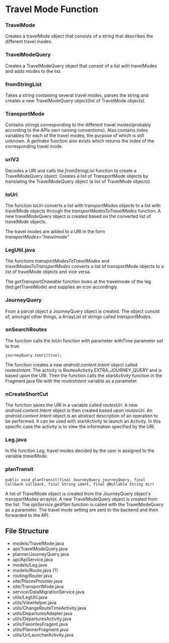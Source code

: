 # Travel Mode Function

### TravelMode
Creates a travelMode object that consists of a string that describes the different travel modes. 

### TravelModeQuery
Creates a TravelModeQuery object that consist of a list with travelModes and adds modes to the list. 

### fromStringList
Takes a string containing several travel modes, parses the string and creates a new TravelModeQuery object(list of TravelMode objects).  

### TransportMode
Contains strings corresponding to the different travel modes(probably according to the APIs own naming conventions). Also contains index variables for each of the travel modes, the purpose of which is still unknown. A *getIndex* function also exists which returns the index of the corresponding travel mode. 

### uriV2
Decodes a URI and calls the *fromStringList* function to create a TravelModeQuery object. Creates a list of TransportMode objects by translating the TravelModeQuery object (a list of TravelMode objects).

### toUri

The function *toUri* converts a list with transportModes objects to a list with travelMode objects through the *transportModesToTravelModes* function. A new travelModeQuery object is created based on the converted list of travelMode objects. 

The travel modes are added to a URI in the form *transportModes="travelmode"*

### LegUtil.java
The functions *transportModesToTravelModes* and *travelModesToTransportModes* converts a list of transportMode objects to a list of travelMode objects and vice versa.  

The *getTransportDrawable* function looks at the travelmode of the leg (led.getTravelMode) and supplies an icon accordingly. 

### JourneyQuery
From a parcel object a JourneyQuery object is created. The object consist of, amongst other things, a ArrayList of strings called *transportModes*. 


### onSearchRoutes
The function calls the toUri function with parameter *withTime* parameter set to true. 

```
journeyQuery.toUri(true);
```
The function creates a new *android.content.Intent* object called *routesIntent*. The activity is RoutesActivity.EXTRA_JOURNEY_QUERY and is based upon the URI. Then the function calls  the *startActivity* function in the Fragment.java file with the *routesIntent* variable as a parameter. 

### nCreateShortCut
The function saves the URI in a variable called *routesUri*. A new *android.content.Intent* object is then created based upon *routesUri*. An *android.content.Intent* object is an abstract description of an operation to be performed. It can be used with startActivity to launch an Activity. In this specific case the activity is to view the information specified by the URI. 

### Leg.java
In the function *Leg*, travel modes decided by the user is assigned to the variable *travelMode*.


### planTransit
```
public void planTransit(final JourneyQuery journeyQuery, final Callback callback, final String ident, final @Nullable String dir)
```
A list of TravelMode object is created from the JourneyQuery object's transportModes arraylist. A new TravelModeQuery object is created from the list. The *apiService.getPlan* function is called with the TravelModeQuery as a parameter. The travel mode setting are sent to the backend and then forwarded to the API. 

 


## File Structure

* models/TravelMode.java
* api/TravelModeQuery.java
* planner/JourneyQuery.java
* api/ApiService.java
* models/Leg.java
* models/Route.java (?)
* routing/Router.java 
* site/PlacesProvider.java
* site/TransportMode.java
* service/DataMigrationService.java
* utils/LegUtil.java
* utils/ViewHelper.java
* utils/ChangeRouteTimeActivity.java
* utils/DeparturesAdepter.java
* utils/DeparturesActivity.java
* utils/FavoritesFragent.java
* utils/PlannerFragment.java
* utils/UriLauncherActivity.java



